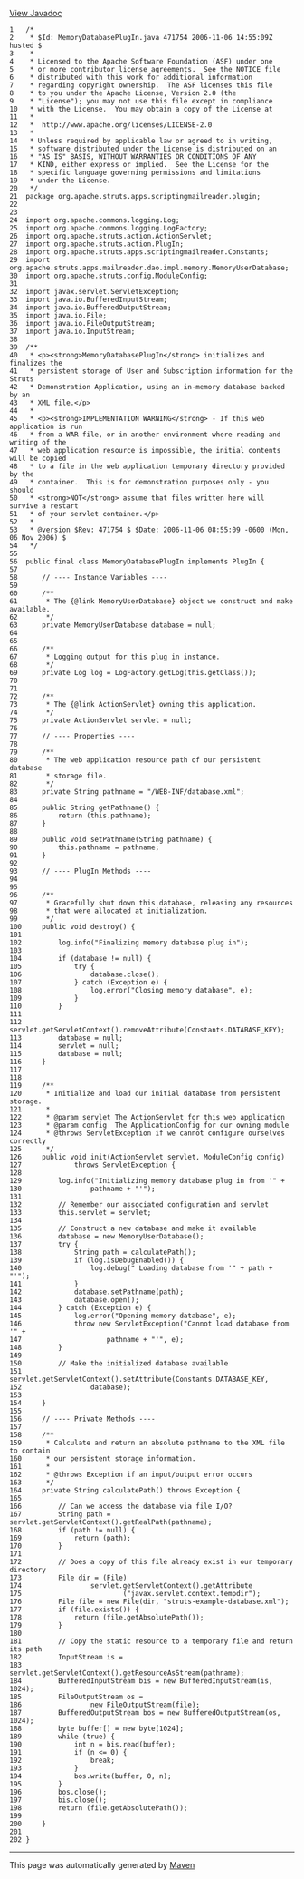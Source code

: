 [View Javadoc](../../../../../../../apidocs/org/apache/struts/apps/scriptingmailreader/plugin/MemoryDatabasePlugIn.html.md)


    1   /*
    2    * $Id: MemoryDatabasePlugIn.java 471754 2006-11-06 14:55:09Z husted $
    3    *
    4    * Licensed to the Apache Software Foundation (ASF) under one
    5    * or more contributor license agreements.  See the NOTICE file
    6    * distributed with this work for additional information
    7    * regarding copyright ownership.  The ASF licenses this file
    8    * to you under the Apache License, Version 2.0 (the
    9    * "License"); you may not use this file except in compliance
    10   * with the License.  You may obtain a copy of the License at
    11   *
    12   *  http://www.apache.org/licenses/LICENSE-2.0
    13   *
    14   * Unless required by applicable law or agreed to in writing,
    15   * software distributed under the License is distributed on an
    16   * "AS IS" BASIS, WITHOUT WARRANTIES OR CONDITIONS OF ANY
    17   * KIND, either express or implied.  See the License for the
    18   * specific language governing permissions and limitations
    19   * under the License.
    20   */
    21  package org.apache.struts.apps.scriptingmailreader.plugin;
    22  
    23  
    24  import org.apache.commons.logging.Log;
    25  import org.apache.commons.logging.LogFactory;
    26  import org.apache.struts.action.ActionServlet;
    27  import org.apache.struts.action.PlugIn;
    28  import org.apache.struts.apps.scriptingmailreader.Constants;
    29  import org.apache.struts.apps.mailreader.dao.impl.memory.MemoryUserDatabase;
    30  import org.apache.struts.config.ModuleConfig;
    31  
    32  import javax.servlet.ServletException;
    33  import java.io.BufferedInputStream;
    34  import java.io.BufferedOutputStream;
    35  import java.io.File;
    36  import java.io.FileOutputStream;
    37  import java.io.InputStream;
    38  
    39  /**
    40   * <p><strong>MemoryDatabasePlugIn</strong> initializes and finalizes the
    41   * persistent storage of User and Subscription information for the Struts
    42   * Demonstration Application, using an in-memory database backed by an
    43   * XML file.</p>
    44   *
    45   * <p><strong>IMPLEMENTATION WARNING</strong> - If this web application is run
    46   * from a WAR file, or in another environment where reading and writing of the
    47   * web application resource is impossible, the initial contents will be copied
    48   * to a file in the web application temporary directory provided by the
    49   * container.  This is for demonstration purposes only - you should
    50   * <strong>NOT</strong> assume that files written here will survive a restart
    51   * of your servlet container.</p>
    52   *
    53   * @version $Rev: 471754 $ $Date: 2006-11-06 08:55:09 -0600 (Mon, 06 Nov 2006) $
    54   */
    55  
    56  public final class MemoryDatabasePlugIn implements PlugIn {
    57  
    58      // ---- Instance Variables ----
    59  
    60      /**
    61       * The {@link MemoryUserDatabase} object we construct and make available.
    62       */
    63      private MemoryUserDatabase database = null;
    64  
    65  
    66      /**
    67       * Logging output for this plug in instance.
    68       */
    69      private Log log = LogFactory.getLog(this.getClass());
    70  
    71  
    72      /**
    73       * The {@link ActionServlet} owning this application.
    74       */
    75      private ActionServlet servlet = null;
    76  
    77      // ---- Properties ----
    78  
    79      /**
    80       * The web application resource path of our persistent database
    81       * storage file.
    82       */
    83      private String pathname = "/WEB-INF/database.xml";
    84  
    85      public String getPathname() {
    86          return (this.pathname);
    87      }
    88  
    89      public void setPathname(String pathname) {
    90          this.pathname = pathname;
    91      }
    92  
    93      // ---- PlugIn Methods ----
    94  
    95  
    96      /**
    97       * Gracefully shut down this database, releasing any resources
    98       * that were allocated at initialization.
    99       */
    100     public void destroy() {
    101 
    102         log.info("Finalizing memory database plug in");
    103 
    104         if (database != null) {
    105             try {
    106                 database.close();
    107             } catch (Exception e) {
    108                 log.error("Closing memory database", e);
    109             }
    110         }
    111 
    112         servlet.getServletContext().removeAttribute(Constants.DATABASE_KEY);
    113         database = null;
    114         servlet = null;
    115         database = null;
    116     }
    117 
    118 
    119     /**
    120      * Initialize and load our initial database from persistent storage.
    121      *
    122      * @param servlet The ActionServlet for this web application
    123      * @param config  The ApplicationConfig for our owning module
    124      * @throws ServletException if we cannot configure ourselves correctly
    125      */
    126     public void init(ActionServlet servlet, ModuleConfig config)
    127             throws ServletException {
    128 
    129         log.info("Initializing memory database plug in from '" +
    130                 pathname + "'");
    131 
    132         // Remember our associated configuration and servlet
    133         this.servlet = servlet;
    134 
    135         // Construct a new database and make it available
    136         database = new MemoryUserDatabase();
    137         try {
    138             String path = calculatePath();
    139             if (log.isDebugEnabled()) {
    140                 log.debug(" Loading database from '" + path + "'");
    141             }
    142             database.setPathname(path);
    143             database.open();
    144         } catch (Exception e) {
    145             log.error("Opening memory database", e);
    146             throw new ServletException("Cannot load database from '" +
    147                     pathname + "'", e);
    148         }
    149 
    150         // Make the initialized database available
    151         servlet.getServletContext().setAttribute(Constants.DATABASE_KEY,
    152                 database);
    153 
    154     }
    155 
    156     // ---- Private Methods ----
    157 
    158     /**
    159      * Calculate and return an absolute pathname to the XML file to contain
    160      * our persistent storage information.
    161      *
    162      * @throws Exception if an input/output error occurs
    163      */
    164     private String calculatePath() throws Exception {
    165 
    166         // Can we access the database via file I/O?
    167         String path = servlet.getServletContext().getRealPath(pathname);
    168         if (path != null) {
    169             return (path);
    170         }
    171 
    172         // Does a copy of this file already exist in our temporary directory
    173         File dir = (File)
    174                 servlet.getServletContext().getAttribute
    175                         ("javax.servlet.context.tempdir");
    176         File file = new File(dir, "struts-example-database.xml");
    177         if (file.exists()) {
    178             return (file.getAbsolutePath());
    179         }
    180 
    181         // Copy the static resource to a temporary file and return its path
    182         InputStream is =
    183                 servlet.getServletContext().getResourceAsStream(pathname);
    184         BufferedInputStream bis = new BufferedInputStream(is, 1024);
    185         FileOutputStream os =
    186                 new FileOutputStream(file);
    187         BufferedOutputStream bos = new BufferedOutputStream(os, 1024);
    188         byte buffer[] = new byte[1024];
    189         while (true) {
    190             int n = bis.read(buffer);
    191             if (n <= 0) {
    192                 break;
    193             }
    194             bos.write(buffer, 0, n);
    195         }
    196         bos.close();
    197         bis.close();
    198         return (file.getAbsolutePath());
    199 
    200     }
    201 
    202 }

------------------------------------------------------------------------

This page was automatically generated by [Maven](http://maven.apache.org/)
